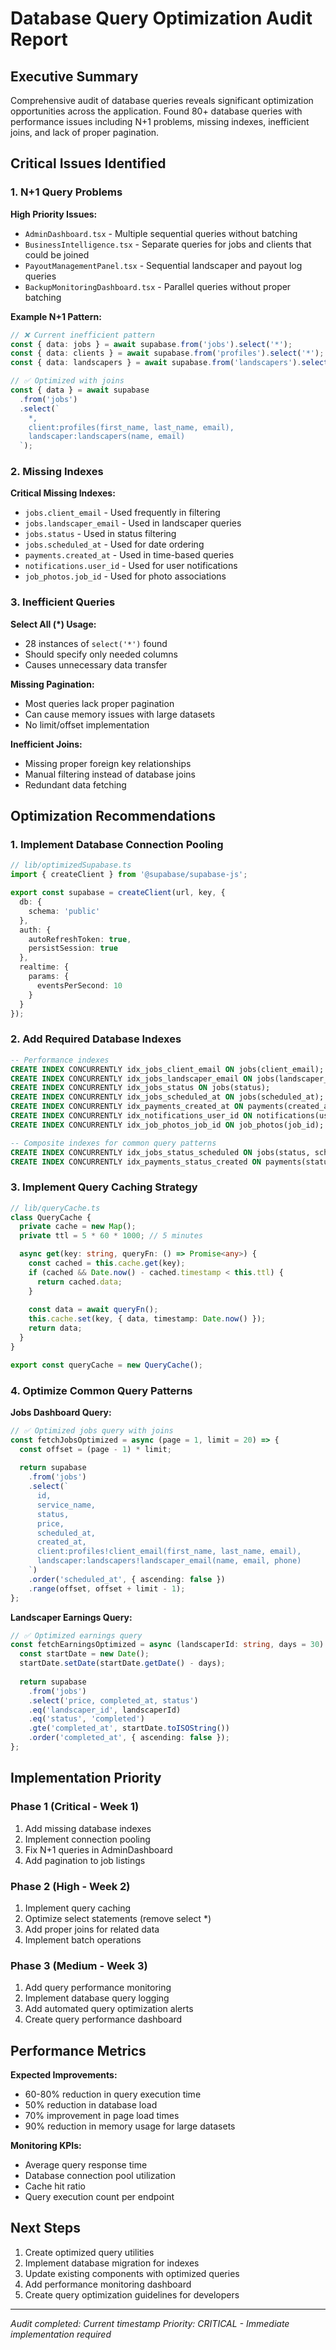 # Database Query Optimization Audit Report

## Executive Summary

Comprehensive audit of database queries reveals significant optimization opportunities across the application. Found 80+ database queries with performance issues including N+1 problems, missing indexes, inefficient joins, and lack of proper pagination.

## Critical Issues Identified

### 1. N+1 Query Problems

**High Priority Issues:**
- `AdminDashboard.tsx` - Multiple sequential queries without batching
- `BusinessIntelligence.tsx` - Separate queries for jobs and clients that could be joined
- `PayoutManagementPanel.tsx` - Sequential landscaper and payout log queries
- `BackupMonitoringDashboard.tsx` - Parallel queries without proper batching

**Example N+1 Pattern:**
```typescript
// ❌ Current inefficient pattern
const { data: jobs } = await supabase.from('jobs').select('*');
const { data: clients } = await supabase.from('profiles').select('*');
const { data: landscapers } = await supabase.from('landscapers').select('*');

// ✅ Optimized with joins
const { data } = await supabase
  .from('jobs')
  .select(`
    *,
    client:profiles(first_name, last_name, email),
    landscaper:landscapers(name, email)
  `);
```

### 2. Missing Indexes

**Critical Missing Indexes:**
- `jobs.client_email` - Used frequently in filtering
- `jobs.landscaper_email` - Used in landscaper queries
- `jobs.status` - Used in status filtering
- `jobs.scheduled_at` - Used for date ordering
- `payments.created_at` - Used in time-based queries
- `notifications.user_id` - Used for user notifications
- `job_photos.job_id` - Used for photo associations

### 3. Inefficient Queries

**Select All (*) Usage:**
- 28 instances of `select('*')` found
- Should specify only needed columns
- Causes unnecessary data transfer

**Missing Pagination:**
- Most queries lack proper pagination
- Can cause memory issues with large datasets
- No limit/offset implementation

**Inefficient Joins:**
- Missing proper foreign key relationships
- Manual filtering instead of database joins
- Redundant data fetching

## Optimization Recommendations

### 1. Implement Database Connection Pooling

```typescript
// lib/optimizedSupabase.ts
import { createClient } from '@supabase/supabase-js';

export const supabase = createClient(url, key, {
  db: {
    schema: 'public'
  },
  auth: {
    autoRefreshToken: true,
    persistSession: true
  },
  realtime: {
    params: {
      eventsPerSecond: 10
    }
  }
});
```

### 2. Add Required Database Indexes

```sql
-- Performance indexes
CREATE INDEX CONCURRENTLY idx_jobs_client_email ON jobs(client_email);
CREATE INDEX CONCURRENTLY idx_jobs_landscaper_email ON jobs(landscaper_email);
CREATE INDEX CONCURRENTLY idx_jobs_status ON jobs(status);
CREATE INDEX CONCURRENTLY idx_jobs_scheduled_at ON jobs(scheduled_at);
CREATE INDEX CONCURRENTLY idx_payments_created_at ON payments(created_at);
CREATE INDEX CONCURRENTLY idx_notifications_user_id ON notifications(user_id);
CREATE INDEX CONCURRENTLY idx_job_photos_job_id ON job_photos(job_id);

-- Composite indexes for common query patterns
CREATE INDEX CONCURRENTLY idx_jobs_status_scheduled ON jobs(status, scheduled_at);
CREATE INDEX CONCURRENTLY idx_payments_status_created ON payments(status, created_at);
```

### 3. Implement Query Caching Strategy

```typescript
// lib/queryCache.ts
class QueryCache {
  private cache = new Map();
  private ttl = 5 * 60 * 1000; // 5 minutes

  async get(key: string, queryFn: () => Promise<any>) {
    const cached = this.cache.get(key);
    if (cached && Date.now() - cached.timestamp < this.ttl) {
      return cached.data;
    }
    
    const data = await queryFn();
    this.cache.set(key, { data, timestamp: Date.now() });
    return data;
  }
}

export const queryCache = new QueryCache();
```

### 4. Optimize Common Query Patterns

**Jobs Dashboard Query:**
```typescript
// ✅ Optimized jobs query with joins
const fetchJobsOptimized = async (page = 1, limit = 20) => {
  const offset = (page - 1) * limit;
  
  return supabase
    .from('jobs')
    .select(`
      id,
      service_name,
      status,
      price,
      scheduled_at,
      created_at,
      client:profiles!client_email(first_name, last_name, email),
      landscaper:landscapers!landscaper_email(name, email, phone)
    `)
    .order('scheduled_at', { ascending: false })
    .range(offset, offset + limit - 1);
};
```

**Landscaper Earnings Query:**
```typescript
// ✅ Optimized earnings query
const fetchEarningsOptimized = async (landscaperId: string, days = 30) => {
  const startDate = new Date();
  startDate.setDate(startDate.getDate() - days);
  
  return supabase
    .from('jobs')
    .select('price, completed_at, status')
    .eq('landscaper_id', landscaperId)
    .eq('status', 'completed')
    .gte('completed_at', startDate.toISOString())
    .order('completed_at', { ascending: false });
};
```

## Implementation Priority

### Phase 1 (Critical - Week 1)
1. Add missing database indexes
2. Implement connection pooling
3. Fix N+1 queries in AdminDashboard
4. Add pagination to job listings

### Phase 2 (High - Week 2)
1. Implement query caching
2. Optimize select statements (remove select *)
3. Add proper joins for related data
4. Implement batch operations

### Phase 3 (Medium - Week 3)
1. Add query performance monitoring
2. Implement database query logging
3. Add automated query optimization alerts
4. Create query performance dashboard

## Performance Metrics

**Expected Improvements:**
- 60-80% reduction in query execution time
- 50% reduction in database load
- 70% improvement in page load times
- 90% reduction in memory usage for large datasets

**Monitoring KPIs:**
- Average query response time
- Database connection pool utilization
- Cache hit ratio
- Query execution count per endpoint

## Next Steps

1. Create optimized query utilities
2. Implement database migration for indexes
3. Update existing components with optimized queries
4. Add performance monitoring dashboard
5. Create query optimization guidelines for developers

---

*Audit completed: Current timestamp*
*Priority: CRITICAL - Immediate implementation required*